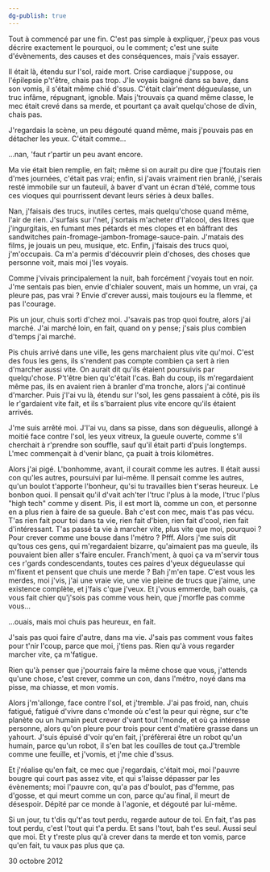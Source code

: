 ```yaml
---
dg-publish: true
---
```

Tout à commencé par une fin. C'est pas simple à expliquer, j'peux pas vous décrire exactement le pourquoi, ou le comment; c'est une suite d'évènements, des causes et des conséquences, mais j'vais essayer.

Il était là, étendu sur l'sol, raide mort. Crise cardiaque j'suppose, ou l'épilepsie p't'être, chais pas trop. J'le voyais baigné dans sa bave, dans son vomis, il s'était même chié d'ssus. C'était clair'ment dégueulasse, un truc infâme, répugnant, ignoble. Mais j'trouvais ça quand même classe, le mec était crevé dans sa merde, et pourtant ça avait quelqu'chose de divin, chais pas.

J'regardais la scène, un peu dégouté quand même, mais j'pouvais pas en détacher les yeux. C'était comme...

...nan, 'faut r'partir un peu avant encore.

Ma vie était bien remplie, en fait; même si on aurait pu dire que j'foutais rien d'mes journées, c'était pas vrai; enfin, si j'avais vraiment rien branlé, j'serais resté immobile sur un fauteuil, à baver d'vant un écran d'télé, comme tous ces vioques qui pourrissent devant leurs séries à deux balles.

Nan, j'faisais des trucs, inutiles certes, mais quelqu'chose quand même, l'air de rien. J'surfais sur l'net, j'sortais m'acheter d'l'alcool, des litres que j'ingurgitais, en fumant mes pétards et mes clopes et en bâffrant des sandwitches pain-fromage-jambon-fromage-sauce-pain. J'matais des films, je jouais un peu, musique, etc. Enfin, j'faisais des trucs quoi, j'm'occupais. Ca m'a permis d'découvrir plein d'choses, des choses que personne voit, mais moi j'les voyais.

Comme j'vivais principalement la nuit, bah forcément j'voyais tout en noir. J'me sentais pas bien, envie d'chialer souvent, mais un homme, un vrai, ça pleure pas, pas vrai ? Envie d'crever aussi, mais toujours eu la flemme, et pas l'courage.

Pis un jour, chuis sorti d'chez moi. J'savais pas trop quoi foutre, alors j'ai marché. J'ai marché loin, en fait, quand on y pense; j'sais plus combien d'temps j'ai marché.

Pis chuis arrivé dans une ville, les gens marchaient plus vite qu'moi. C'est des fous les gens, ils s'rendent pas compte combien ça sert à rien d'marcher aussi vite. On aurait dit qu'ils étaient poursuivis par quelqu'chose. P't'être bien qu'c'était l'cas. Bah du coup, ils m'regardaient même pas, ils en avaient rien à branler d'ma tronche, alors j'ai continué d'marcher. Puis j'l'ai vu là, étendu sur l'sol, les gens passaient à côté, pis ils le r'gardaient vite fait, et ils s'barraient plus vite encore qu'ils étaient arrivés.

J'me suis arrêté moi. J'l'ai vu, dans sa pisse, dans son dégueulis, allongé à moitié face contre l'sol, les yeux vitreux, la gueule ouverte, comme s'il cherchait à r'prendre son souffle, sauf qu'il était parti d'puis longtemps. L'mec commençait à d'venir blanc, ça puait à trois kilomètres.

Alors j'ai pigé. L'bonhomme, avant, il courait comme les autres. Il était aussi con qu'les autres, poursuivi par lui-même. Il pensait comme les autres, qu'un boulot t'apporte l'bonheur, qu'si tu travailles bien t'seras heureux. Le bonbon quoi. Il pensait qu'il d'vait ach'ter l'truc l'plus à la mode, l'truc l'plus "high tech" comme y disent. Pis, il est mort là, comme un con, et personne en a plus rien à faire de sa gueule. Bah c'est con mec, mais t'as pas vécu. T'as rien fait pour toi dans ta vie, rien fait d'bien, rien fait d'cool, rien fait d'intéressant. T'as passé ta vie à marcher vite, plus vite que moi, pourquoi ? Pour crever comme une bouse dans l'métro ? Pfff. Alors j'me suis dit qu'tous ces gens, qui m'regardaient bizarre, qu'aimaient pas ma gueule, ils pouvaient bien aller s'faire enculer. Franch'ment, à quoi ça va m'servir tous ces r'gards condescendants, toutes ces paires d'yeux dégueulasse qui m'fixent et pensent que chuis une merde ? Bah j'm'en tape. C'est vous les merdes, moi j'vis, j'ai une vraie vie, une vie pleine de trucs que j'aime, une existence complète, et j'fais c'que j'veux. Et j'vous emmerde, bah ouais, ça vous fait chier qu'j'sois pas comme vous hein, que j'morfle pas comme vous...

...ouais, mais moi chuis pas heureux, en fait.

J'sais pas quoi faire d'autre, dans ma vie. J'sais pas comment vous faites pour t'nir l'coup, parce que moi, j'tiens pas. Rien qu'à vous regarder marcher vite, ça m'fatigue.

Rien qu'à penser que j'pourrais faire la même chose que vous, j'attends qu'une chose, c'est crever, comme un con, dans l'métro, noyé dans ma pisse, ma chiasse, et mon vomis.

Alors j'm'allonge, face contre l'sol, et j'tremble. J'ai pas froid, nan, chuis fatigué, fatigué d'vivre dans c'monde où c'est la peur qui règne, sur c'te planète ou un humain peut crever d'vant tout l'monde, et où ça intéresse personne, alors qu'on pleure pour trois pour cent d'matière grasse dans un yahourt. J'suis épuisé d'voir qu'en fait, j'préfèrerai être un robot qu'un humain, parce qu'un robot, il s'en bat les couilles de tout ça.J'tremble comme une feuille, et j'vomis, et j'me chie d'ssus.

Et j'réalise qu'en fait, ce mec que j'regardais, c'était moi, moi l'pauvre bougre qui court pas assez vite, et qui s'laisse dépasser par les évènements; moi l'pauvre con, qu'a pas d'boulot, pas d'femme, pas d'gosse, et qui meurt comme un con, parce qu'au final, il meurt de désespoir. Dépité par ce monde à l'agonie, et dégouté par lui-même.

Si un jour, tu t'dis qu't'as tout perdu, regarde autour de toi. En fait, t'as pas tout perdu, c'est l'tout qui t'a perdu. Et sans l'tout, bah t'es seul. Aussi seul que moi. Et y t'reste plus qu'à crever dans ta merde et ton vomis, parce qu'en fait, tu vaux pas plus que ça.

30 octobre 2012